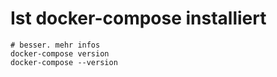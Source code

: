 # Ist docker-compose installiert 

```
# besser. mehr infos
docker-compose version 
docker-compose --version 

```
